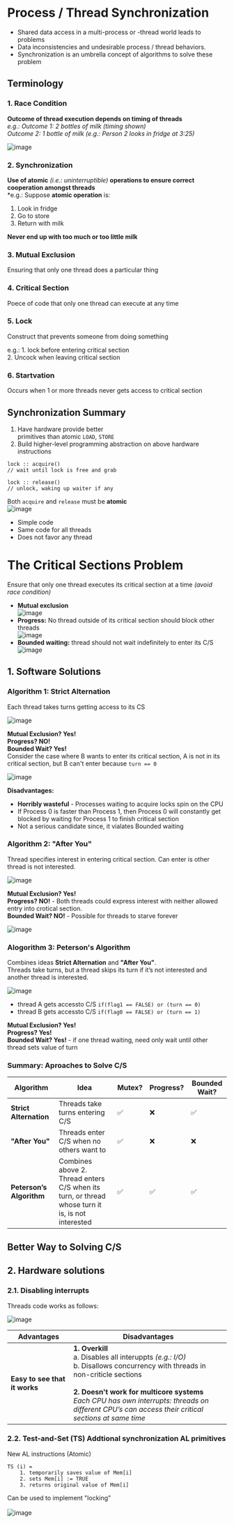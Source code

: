 # Process / Thread Synchronization
- Shared data access in a multi-process or -thread world leads to problems
- Data inconsistencies and undesirable process / thread behaviors.
- Synchronization is an umbrella concept of algorithms to solve these problem

## Terminology
### 1. Race Condition
**Outcome of thread execution depends on timing of threads** <br>
*e.g.: Outcome 1: 2 bottles of milk (timing shown) <br>
Outcome 2: 1 bottle of milk (e.g.: Person 2 looks in fridge at 3:25)*

![image](https://user-images.githubusercontent.com/74788199/225479521-eef28ca6-efa3-4139-aff9-140929e6e7c8.png)

### 2. Synchronization
**Use of atomic** *(i.e.: uninterruptible)* **operations to ensure correct cooperation amongst threads** <br>
*e.g.: Suppose **atomic operation** is:
1. Look in fridge 
2. Go to store
3. Return with milk <br>

**Never end up with too much or too little milk**

### 3. Mutual Exclusion
Ensuring that only one thread does a particular thing

### 4. Critical Section
Poece of code that only one thread can execute at any time

### 5. Lock
Construct that prevents someone from doing something

e.g.: 1. lock before entering critical section <br>
2. Uncock when leaving critical section

### 6. Startvation
Occurs when 1 or more threads never gets access to critical section

## Synchronization Summary
1. Have hardware provide better <br> primitives than atomic ```LOAD```, ```STORE```
2. Build higher-level programming abstraction on above hardware instructions
```
lock :: acquire()
// wait until lock is free and grab

lock :: release()
// unlock, waking up waiter if any
```
Both ```acquire``` and ```release``` must be **atomic** <br>
![image](https://user-images.githubusercontent.com/74788199/225489906-3bfd965c-d603-4371-8146-95600691178d.png)
- Simple code
- Same code for all threads
- Does not favor any thread

# The Critical Sections Problem
Ensure that only one thread executes its critical section at a time *(avoid race condition)*
- **Mutual exclusion** <br> ![image](https://user-images.githubusercontent.com/74788199/225498192-f30f6520-54d8-4a86-a7eb-b4e90d932661.png)
- **Progress:** No thread outside of its critical section should block other threads <br> ![image](https://user-images.githubusercontent.com/74788199/225498235-65a4f8f4-cf21-4f25-8abb-d1ef7da0fe8b.png)
- **Bounded waiting:** thread should not wait indefinitely to enter its C/S <br> ![image](https://user-images.githubusercontent.com/74788199/225498304-5a26fd03-bb75-449b-beb6-0846c656e5ac.png)
 
## 1. Software Solutions
### Algorithm 1: Strict Alternation
Each thread takes turns getting access to its CS <br>

![image](https://user-images.githubusercontent.com/74788199/225506423-41023618-3acb-43b1-9884-6250f068b733.png)

**Mutual Exclusion? Yes!** <br>
**Progress? NO!**<br>
**Bounded Wait? Yes!** 
<br>Consider the case where B wants to enter its critical section, A is not in its critical section, but B can't enter because ```turn == 0```<br>

![image](https://user-images.githubusercontent.com/74788199/225635248-1c6ecb6f-3e95-47e3-a296-a9faddcc05cd.png)

**Disadvantages:** <br>
- **Horribly wasteful** - Processes waiting to acquire locks spin on the CPU
- If Process 0 is faster than Process 1, then Process 0 will constantly get blocked by waiting for Process 1 to finish critical section
- Not a serious candidate since, it vialates Bounded waiting

### Algorithm 2: "After You"
Thread specifies interest in entering critical section. Can enter is other thread is not interested.<br>

![image](https://user-images.githubusercontent.com/74788199/225643182-7f56541d-5e98-4267-8e07-680b942fb02c.png)

**Mutual Exclusion? Yes!** <br>
**Progress? NO!** - Both threads could express interest with neither allowed entry into crotical section. <br>
**Bounded Wait? NO!** - Possible for threads to starve forever <br>

![image](https://user-images.githubusercontent.com/74788199/225644044-b1479ebe-a9c6-49d1-a698-98ddb7d1f1e0.png)

### Alogorithm 3: Peterson's Algorithm
Combines ideas **Strict Alternation** and **"After You"**. <br>
Threads take turns, but a thread skips its turn if it’s not interested and another thread is interested.

![image](https://user-images.githubusercontent.com/74788199/225649187-6331d9c2-5cce-46bb-9422-2076e6d39607.png)<br>
- thread A gets accessto C/S ```if(flag1 == FALSE) or (turn == 0)```
- thread B gets accessto C/S ```if(flag0 == FALSE) or (turn == 1)```

**Mutual Exclusion? Yes!** <br>
**Progress? Yes!**<br>
**Bounded Wait? Yes!** - if one thread waiting, need only wait until other thread sets value of turn

### Summary: Aproaches to Solve C/S
| Algorithm   | Idea        | Mutex?      | Progress?   | Bounded Wait? |
| ----------- | ----------- | ----------- | ----------- | ------------- |
| **Strict Alternation**    | Threads take turns entering C/S | :white_check_mark: | :x: | :white_check_mark:  |
| **"After You"**           | Threads enter C/S when no others want to | :white_check_mark: | :x: | :x:  |
| **Peterson’s Algorithm**  | Combines above 2. <br> Thread enters C/S when its turn, or thread whose turn it is, is not interested | :white_check_mark: | :white_check_mark: | :white_check_mark: |

## Better Way to Solving C/S
## 2. Hardware solutions
### 2.1. Disabling interrupts
Threads code works as follows:

![image](https://user-images.githubusercontent.com/74788199/225663734-fb8e5ada-3312-476c-8cd3-9a94aa11d495.png)

| **Advantages** | **Disadvantages**  |
| -------------  | -----------------  |
| **Easy to see that it works**    | **1. Overkill** <br>  a. Disables all interuppts *(e.g.: I/O)* <br>  b. Disallows concurrency with threads in non-criticle sections <br><br> **2. Doesn't work for multicore systems** <br> *Each CPU has own interrupts: threads on different CPU’s can access their critical sections at same time* |

### 2.2. Test-and-Set (TS) Addtional synchronization AL primitives
New AL instructions (Atomic)
```
TS (i) =
    1. temporarily saves value of Mem[i] 
    2. sets Mem[i] := TRUE
    3. returns original value of Mem[i]
```

Can be used to implement "locking" <br><br>
![image](https://user-images.githubusercontent.com/74788199/225666932-1197b3a5-6fd2-44d6-be83-b379a156b31d.png)









